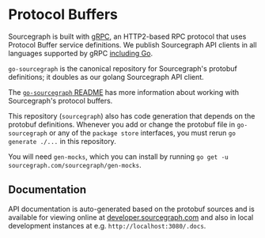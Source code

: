# Protocol Buffers

Sourcegraph is built with [gRPC](http://grpc.io), an HTTP2-based RPC
protocol that uses Protocol Buffer service definitions. We publish Sourcegraph
API clients in all languages supported by gRPC
[including Go](https://src.sourcegraph.com/go-sourcegraph).

`go-sourcegraph` is the canonical repository for Sourcegraph's protobuf definitions;
it doubles as our golang Sourcegraph API client.

The [`go-sourcegraph` README](https://src.sourcegraph.com/go-sourcegraph) has more
information about working with Sourcegraph's protocol buffers.

This repository (`sourcegraph`) also has code generation that depends on the protobuf
definitions. Whenever you add or change the protobuf file in `go-sourcegraph` or any
of the `package store` interfaces, you must rerun `go generate ./...` in this repository.

You will need `gen-mocks`, which you can install by running
`go get -u sourcegraph.com/sourcegraph/gen-mocks`.

## Documentation

API documentation is auto-generated based on the protobuf sources and is available for viewing online at [developer.sourcegraph.com](https://developer.sourcegraph.com) and also in local development instances at e.g. `http://localhost:3080/.docs`.
